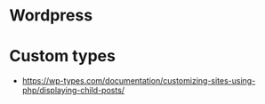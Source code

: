 # Wordpress

# Custom types
- https://wp-types.com/documentation/customizing-sites-using-php/displaying-child-posts/